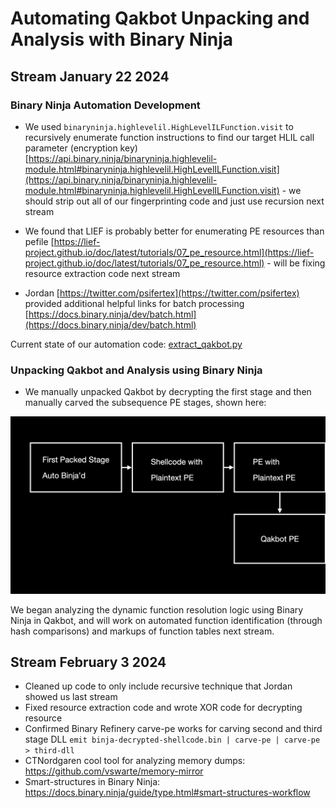 # Automating Qakbot Unpacking and Analysis with Binary Ninja

## Stream January 22 2024

### Binary Ninja Automation Development

* We used `binaryninja.highlevelil.HighLevelILFunction.visit` to recursively enumerate function instructions to find our target HLIL call parameter (encryption key) [https://api.binary.ninja/binaryninja.highlevelil-module.html#binaryninja.highlevelil.HighLevelILFunction.visit](https://api.binary.ninja/binaryninja.highlevelil-module.html#binaryninja.highlevelil.HighLevelILFunction.visit) - we should strip out all of our fingerprinting code and just use recursion next stream

* We found that LIEF is probably better for enumerating PE resources than pefile [https://lief-project.github.io/doc/latest/tutorials/07_pe_resource.html](https://lief-project.github.io/doc/latest/tutorials/07_pe_resource.html) - will be fixing resource extraction code next stream

* Jordan [https://twitter.com/psifertex](https://twitter.com/psifertex) provided additional helpful links for batch processing [https://docs.binary.ninja/dev/batch.html](https://docs.binary.ninja/dev/batch.html)

Current state of our automation code: [extract_qakbot.py](scripts/extract_qakbot.py)

### Unpacking Qakbot and Analysis using Binary Ninja

* We manually unpacked Qakbot by decrypting the first stage and then manually carved the subsequence PE stages, shown here:

![Unpacking Diagram](images/unpacking-diagram.001.png)

We began analyzing the dynamic function resolution logic using Binary Ninja in Qakbot, and will work on automated function identification (through hash comparisons) and markups of function tables next stream.

## Stream February 3 2024

* Cleaned up code to only include recursive technique that Jordan showed us last stream
* Fixed resource extraction code and wrote XOR code for decrypting resource
* Confirmed Binary Refinery carve-pe works for carving second and third stage DLL
`emit binja-decrypted-shellcode.bin | carve-pe | carve-pe > third-dll`
* CTNordgaren cool tool for analyzing memory dumps: https://github.com/vswarte/memory-mirror
* Smart-structures in Binary Ninja: https://docs.binary.ninja/guide/type.html#smart-structures-workflow
